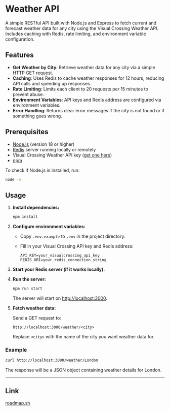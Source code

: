# Weather API

A simple RESTful API built with Node.js and Express to fetch current and forecast weather data for any city using the Visual Crossing Weather API. Includes caching with Redis, rate limiting, and environment variable configuration.

## Features

- **Get Weather by City**: Retrieve weather data for any city via a simple HTTP GET request.
- **Caching**: Uses Redis to cache weather responses for 12 hours, reducing API calls and speeding up responses.
- **Rate Limiting**: Limits each client to 20 requests per 15 minutes to prevent abuse.
- **Environment Variables**: API keys and Redis address are configured via environment variables.
- **Error Handling**: Returns clear error messages if the city is not found or if something goes wrong.

## Prerequisites

- [Node.js](https://nodejs.org/) (version 18 or higher)
- [Redis](https://redis.io/) server running locally or remotely
- Visual Crossing Weather API key ([get one here](https://www.visualcrossing.com/weather-api))
- [npm](https://www.npmjs.com/)

To check if Node.js is installed, run:

```sh
node -v
```

## Usage

1. **Install dependencies:**

   ```sh
   npm install
   ```

2. **Configure environment variables:**

   - Copy `.env.example` to `.env` in the project directory.
   - Fill in your Visual Crossing API key and Redis address:

     ```
     API_KEY=your_visualcrossing_api_key
     REDIS_URI=your_redis_connection_string
     ```

3. **Start your Redis server (if it works locally).**

4. **Run the server:**

   ```sh
   npm run start
   ```

   The server will start on [http://localhost:3000](http://localhost:3000).

5. **Fetch weather data:**

   Send a GET request to:

   ```
   http://localhost:3000/weather/<city>
   ```

   Replace `<city>` with the name of the city you want weather data for.

### Example

```sh
curl http://localhost:3000/weather/London
```

The response will be a JSON object containing weather details for London.

---

## Link

[roadmap.sh](https://roadmap.sh/projects/weather-api-wrapper-service)
